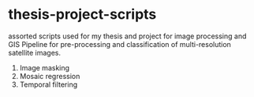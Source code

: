 # thesis-project-scripts
assorted scripts used for my thesis and project for image processing and GIS
Pipeline for pre-processing and classification of multi-resolution satellite images.

1. Image masking
2. Mosaic regression
3. Temporal filtering

